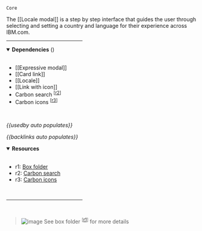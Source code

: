 `Core` <!-- category start --><!-- category end -->

The [[Locale modal]] is a step by step interface that guides the user through selecting and setting a country and language for their experience across IBM.com.

<hr width="40%" />

<!-- toc start depthStart="2" --><!-- toc end -->

<details open="true">
  <summary><strong>Dependencies</strong> (<!-- dependencyCount start --><!-- dependencyCount end -->)</summary><br />

- [[Expressive modal]]
- [[Card link]]
- [[Locale]]
- [[Link with icon]]
- Carbon search <sup>[[r2](#resources)]</sup>
- Carbon icons <sup>[[r3](#resources)]</sup>

<br />
</details>

<!-- usedby start -->
*{{usedby auto populates}}*
<!-- usedby end -->

<!-- backlinks start -->
*{{backlinks auto populates}}*
<!-- backlinks end -->

<a name="resources"></a>
<details open="true">
  <summary><strong>Resources</strong></summary><br />

- r1: [Box folder](https://ibm.ent.box.com/folder/82255256134)
- r2: [Carbon search](https://www.carbondesignsystem.com/components/search/usage/)
- r3: [Carbon icons](https://www.carbondesignsystem.com/guidelines/icons/library/)

<br />
</details>

<hr width="40%" />

<br />

> ![image](https://user-images.githubusercontent.com/3793636/117873919-f6faba80-b265-11eb-81a5-039bdcd822e8.png)  See box folder <sup>[[r1](#resources)]</sup> for more details